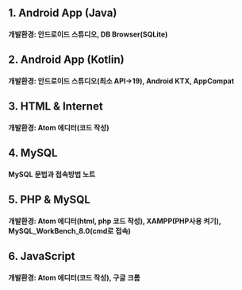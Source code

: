## 1. Android App (Java)
#### 개발환경: 안드로이드 스튜디오, DB Browser(SQLite)
## 2. Android App (Kotlin)
#### 개발환경: 안드로이드 스튜디오(최소 API->19), Android KTX, AppCompat
## 3. HTML & Internet
#### 개발환경: Atom 에디터(코드 작성)
## 4. MySQL
#### MySQL 문법과 접속방법 노트
## 5. PHP & MySQL
#### 개발환경: Atom 에디터(html, php 코드 작성), XAMPP(PHP사용 켜기), MySQL_WorkBench_8.0(cmd로 접속)
## 6. JavaScript
#### 개발환경: Atom 에디터(코드 작성), 구글 크롬



